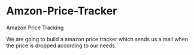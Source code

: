 # Amzon-Price-Tracker
Amazon Price Tracking

We are going to build a amazon price tracker which sends us a mail when the price is dropped according to our needs.
